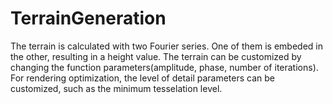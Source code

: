 # TerrainGeneration
The terrain is calculated with two Fourier series. One of them is embeded in the other, resulting in a height value. The terrain can be customized by changing the function parameters(amplitude, phase, number of iterations). For rendering optimization, the level of detail parameters can be customized, such as the minimum tesselation level.
